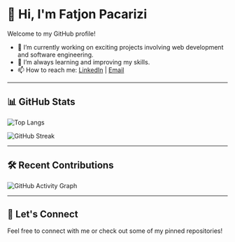 # 👋 Hi, I'm Fatjon Pacarizi

Welcome to my GitHub profile!

- 🔭 I’m currently working on exciting projects involving web development and software engineering.
- 🌱 I’m always learning and improving my skills.
- 📫 How to reach me: [LinkedIn](https://www.linkedin.com/in/fatjon-pa%C3%A7arizi-b449a2210/) | [Email](mailto:fatjonpaqarizi6@gmail.com)

---

## 📊 GitHub Stats

![Top Langs](https://github-readme-stats.vercel.app/api/top-langs/?username=FatjonPacarizi&layout=compact&theme=dark)

![GitHub Streak](https://github-readme-streak-stats.herokuapp.com/?user=FatjonPacarizi&theme=dark)

---

## 🛠️ Recent Contributions

<!-- GitHub Activity Graph (optional) -->
<!-- Visit https://github.com/Ashutosh00710/github-readme-activity-graph for customization -->

![GitHub Activity Graph](https://github-readme-activity-graph.vercel.app/graph?username=FatjonPacarizi&theme=dark)

---

## 🤝 Let's Connect

Feel free to connect with me or check out some of my pinned repositories!

